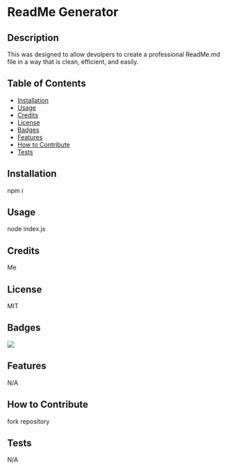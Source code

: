 # ReadMe Generator
  ## Description

   This was designed to allow devolpers to create a professional ReadMe.md file in a way that is clean, efficient, and easily.
  
  ## Table of Contents
  
  - [Installation](#installation)
  - [Usage](#usage)
  - [Credits](#credits)
  - [License](#license)
  - [Badges](#badges)
  - [Features](#features)
  - [How to Contribute](#how_to_Contribute)
  - [Tests](#tests)

  ## Installation
  
  npm i
  
  ## Usage
  
  node index.js
  
  ## Credits
  
  Me
  
  ## License
  
  MIT
  
  ## Badges
  
  ![](https://img.shields.io/badge/license-MIT-blue)
  
  ## Features
  
  N/A
  
  ## How to Contribute
  
  fork repository
  
  ## Tests

  N/A
  

